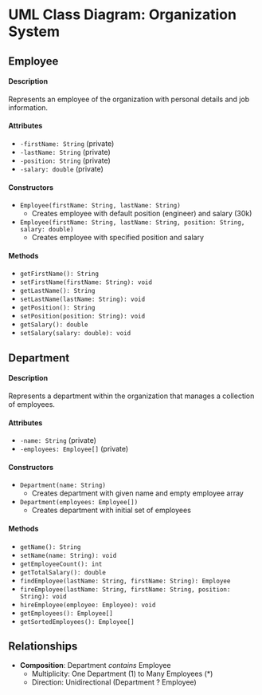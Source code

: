# UML Class Diagram: Organization System

## Employee
#### Description
Represents an employee of the organization with personal details and job information.

#### Attributes
- `-firstName: String` (private)
- `-lastName: String` (private)
- `-position: String` (private)
- `-salary: double` (private)

#### Constructors
+ `Employee(firstName: String, lastName: String)`
    - Creates employee with default position (engineer) and salary (30k)
+ `Employee(firstName: String, lastName: String, position: String, salary: double)`
    - Creates employee with specified position and salary

#### Methods
+ `getFirstName(): String`
+ `setFirstName(firstName: String): void`
+ `getLastName(): String`
+ `setLastName(lastName: String): void`
+ `getPosition(): String`
+ `setPosition(position: String): void`
+ `getSalary(): double`
+ `setSalary(salary: double): void`

## Department
#### Description
Represents a department within the organization that manages a collection of employees.

#### Attributes
- `-name: String` (private)
- `-employees: Employee[]` (private)

#### Constructors
+ `Department(name: String)`
    - Creates department with given name and empty employee array
+ `Department(employees: Employee[])`
    - Creates department with initial set of employees

#### Methods
+ `getName(): String`
+ `setName(name: String): void`
+ `getEmployeeCount(): int`
+ `getTotalSalary(): double`
+ `findEmployee(lastName: String, firstName: String): Employee`
+ `fireEmployee(lastName: String, firstName: String, position: String): void`
+ `hireEmployee(employee: Employee): void`
+ `getEmployees(): Employee[]`
+ `getSortedEmployees(): Employee[]`

## Relationships
* **Composition**: Department *contains* Employee
    - Multiplicity: One Department (1) to Many Employees (*)
    - Direction: Unidirectional (Department ? Employee)